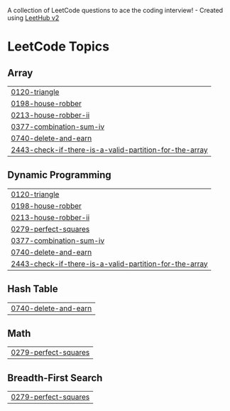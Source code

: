 A collection of LeetCode questions to ace the coding interview! - Created using [LeetHub v2](https://github.com/arunbhardwaj/LeetHub-2.0)
<!---LeetCode Topics Start-->
# LeetCode Topics
## Array
|  |
| ------- |
| [0120-triangle](https://github.com/HPPRANAV/Leetcode/tree/master/0120-triangle) |
| [0198-house-robber](https://github.com/HPPRANAV/Leetcode/tree/master/0198-house-robber) |
| [0213-house-robber-ii](https://github.com/HPPRANAV/Leetcode/tree/master/0213-house-robber-ii) |
| [0377-combination-sum-iv](https://github.com/HPPRANAV/Leetcode/tree/master/0377-combination-sum-iv) |
| [0740-delete-and-earn](https://github.com/HPPRANAV/Leetcode/tree/master/0740-delete-and-earn) |
| [2443-check-if-there-is-a-valid-partition-for-the-array](https://github.com/HPPRANAV/Leetcode/tree/master/2443-check-if-there-is-a-valid-partition-for-the-array) |
## Dynamic Programming
|  |
| ------- |
| [0120-triangle](https://github.com/HPPRANAV/Leetcode/tree/master/0120-triangle) |
| [0198-house-robber](https://github.com/HPPRANAV/Leetcode/tree/master/0198-house-robber) |
| [0213-house-robber-ii](https://github.com/HPPRANAV/Leetcode/tree/master/0213-house-robber-ii) |
| [0279-perfect-squares](https://github.com/HPPRANAV/Leetcode/tree/master/0279-perfect-squares) |
| [0377-combination-sum-iv](https://github.com/HPPRANAV/Leetcode/tree/master/0377-combination-sum-iv) |
| [0740-delete-and-earn](https://github.com/HPPRANAV/Leetcode/tree/master/0740-delete-and-earn) |
| [2443-check-if-there-is-a-valid-partition-for-the-array](https://github.com/HPPRANAV/Leetcode/tree/master/2443-check-if-there-is-a-valid-partition-for-the-array) |
## Hash Table
|  |
| ------- |
| [0740-delete-and-earn](https://github.com/HPPRANAV/Leetcode/tree/master/0740-delete-and-earn) |
## Math
|  |
| ------- |
| [0279-perfect-squares](https://github.com/HPPRANAV/Leetcode/tree/master/0279-perfect-squares) |
## Breadth-First Search
|  |
| ------- |
| [0279-perfect-squares](https://github.com/HPPRANAV/Leetcode/tree/master/0279-perfect-squares) |
<!---LeetCode Topics End-->
